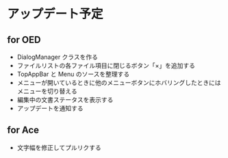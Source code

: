 # アップデート予定

## for OED
* DialogManager クラスを作る
* ファイルリストの各ファイル項目に閉じるボタン「×」を追加する
* TopAppBar と Menu のソースを整理する
* メニューが開いているときに他のメニューボタンにホバリングしたときにはメニューを切り替える
* 編集中の文書ステータスを表示する
* アップデートを通知する

## for Ace
* 文字幅を修正してプルリクする
